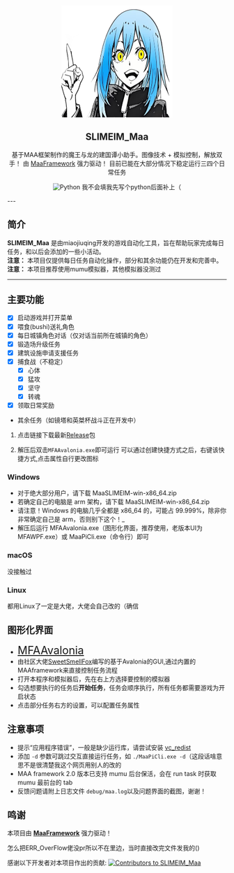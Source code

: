 <!-- markdownlint-disable MD033 MD041 -->

<p align="center">
  <img alt="LOGO" src="logo.png" width="256" height="256" />
</p>

<div align="center">

## SLIMEIM_Maa

基于MAA框架制作的魔王与龙的建国谭小助手。图像技术 + 模拟控制，解放双手！
由 [MaaFramework](https://github.com/MaaXYZ/MaaFramework) 强力驱动！
目前已能在大部分情况下稳定运行三四个日常任务
</div>
<p align="center">
  <img alt="Python" src="https://img.shields.io/badge/Python-3776AB?logo=python&logoColor=white">
  我不会填我先写个python后面补上（
</p>
---

## 简介

**SLIMEIM_Maa** 是由miaojiuqing开发的游戏自动化工具，旨在帮助玩家完成每日任务，和以后会添加的一些小活动。  
**注意：** 本项目仅提供每日任务自动化操作，部分和其余功能仍在开发和完善中。  
**注意：** 本项目推荐使用mumu模拟器，其他模拟器没测过

---

## 主要功能

- [x] 启动游戏并打开菜单
- [x] 喂食(bushi)送礼角色
- [x] 每日城镇角色对话（仅对话当前所在城镇的角色）
- [x] 锻造场升级任务
- [x] 建筑设施申请支援任务
- [x] 捕食战（不稳定）
  - [x] 心体
  - [x] 猛攻
  - [x] 坚守
  - [x] 转魂
- [x] 领取日常奖励
- 其余任务（如镜塔和英桀杯战斗正在开发中）

1. 点击链接下载最新[Release](https://github.com/miaojiuqing/SLIMEIM_Maa/releases)包

2. 解压后双击`MFAAvalonia.exe`即可运行
    可以通过创建快捷方式之后，右键该快捷方式,点击属性自行更改图标

### Windows

- 对于绝大部分用户，请下载 MaaSLIMEIM-win-x86_64.zip
- 若确定自己的电脑是 arm 架构，请下载 MaaSLIMEIM-win-x86_64.zip
- 请注意！Windows 的电脑几乎全都是 x86_64 的，可能占 99.999%，除非你非常确定自己是 arm，否则别下这个！_
- 解压后运行 MFAAvalonia.exe（图形化界面，推荐使用，老版本UI为MFAWPF.exe）或 MaaPiCli.exe（命令行）即可

### macOS

没接触过

### Linux

都用Linux了一定是大佬，大佬会自己改的（确信

## 图形化界面

- <span style="font-size:25px;">[MFAAvalonia](https://github.com/SweetSmellFox/MFAAvalonia/)</span>  
- 由社区大佬[SweetSmellFox](https://github.com/SweetSmellFox)编写的基于Avalonia的GUI,通过内置的MAAframework来直接控制任务流程  
- 打开本程序和模拟器后，先在右上方选择要控制的模拟器  
- 勾选想要执行的任务后**开始任务**，任务会顺序执行，所有任务都需要游戏为开启状态  
- 点击部分任务右方的设置，可以配置任务属性

## 注意事项

- 提示“应用程序错误”，一般是缺少运行库，请尝试安装 [vc_redist](https://aka.ms/vs/17/release/vc_redist.x64.exe)
- 添加 `-d` 参数可跳过交互直接运行任务，如 `./MaaPiCli.exe -d`（这段话啥意思不是很清楚我这个网页用别人的改的
- MAA framework 2.0 版本已支持 mumu 后台保活，会在 run task 时获取 mumu 最前台的 tab
- 反馈问题请附上日志文件 `debug/maa.log`以及问题界面的截图，谢谢！

## 鸣谢

本项目由 **[MaaFramework](https://github.com/MaaXYZ/MaaFramework)** 强力驱动！

怎么把ERR_OverFlow佬没pr所以不在里边，当时直接改完文件发我的()

感谢以下开发者对本项目作出的贡献:
<a href="https://github.com/miaojiuqing/SLIMEIM_Maa/graphs/contributors">
  <img src="https://contrib.rocks/image?repo=miaojiuqing/SLIMEIM_Maa&max=1000" alt="Contributors to SLIMEIM_Maa"/>
</a>
